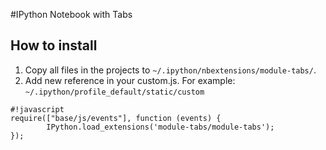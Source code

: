 #IPython Notebook with Tabs

How to install
--------------

1. Copy all files in the projects to `~/.ipython/nbextensions/module-tabs/`.
2. Add new reference in your custom.js. For example: `~/.ipython/profile_default/static/custom`
	
```
#!javascript
require(["base/js/events"], function (events) {    
    	IPython.load_extensions('module-tabs/module-tabs'); 
});
```
